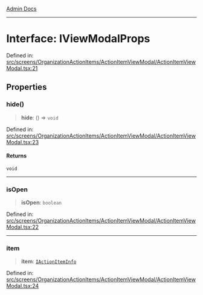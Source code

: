 [Admin Docs](/)

***

# Interface: IViewModalProps

Defined in: [src/screens/OrganizationActionItems/ActionItemViewModal/ActionItemViewModal.tsx:21](https://github.com/PalisadoesFoundation/talawa-admin/blob/main/src/screens/OrganizationActionItems/ActionItemViewModal/ActionItemViewModal.tsx#L21)

## Properties

### hide()

> **hide**: () => `void`

Defined in: [src/screens/OrganizationActionItems/ActionItemViewModal/ActionItemViewModal.tsx:23](https://github.com/PalisadoesFoundation/talawa-admin/blob/main/src/screens/OrganizationActionItems/ActionItemViewModal/ActionItemViewModal.tsx#L23)

#### Returns

`void`

***

### isOpen

> **isOpen**: `boolean`

Defined in: [src/screens/OrganizationActionItems/ActionItemViewModal/ActionItemViewModal.tsx:22](https://github.com/PalisadoesFoundation/talawa-admin/blob/main/src/screens/OrganizationActionItems/ActionItemViewModal/ActionItemViewModal.tsx#L22)

***

### item

> **item**: [`IActionItemInfo`](../../../../../types/Actions/interface/interfaces/IActionItemInfo.md)

Defined in: [src/screens/OrganizationActionItems/ActionItemViewModal/ActionItemViewModal.tsx:24](https://github.com/PalisadoesFoundation/talawa-admin/blob/main/src/screens/OrganizationActionItems/ActionItemViewModal/ActionItemViewModal.tsx#L24)
